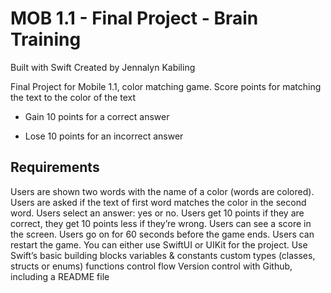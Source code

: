 # MOB 1.1 - Final Project - Brain Training
Built with Swift
Created by Jennalyn Kabiling

Final Project for Mobile 1.1, color matching game.
Score points for matching the text to the color of the text
+ Gain 10 points for a correct answer
- Lose 10 points for an incorrect answer

## Requirements
Users are shown two words with the name of a color (words are colored).
Users are asked if the text of first word matches the color in the second word.
Users select an answer: yes or no.
Users get 10 points if they are correct, they get 10 points less if they’re wrong.
Users can see a score in the screen.
Users go on for 60 seconds before the game ends.
Users can restart the game.
You can either use SwiftUI or UIKit for the project.
Use Swift’s basic building blocks
variables & constants
custom types (classes, structs or enums)
functions
control flow
Version control with Github, including a README file
